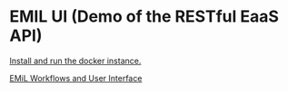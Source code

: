 # EMIL UI (Demo of the RESTful EaaS API)

[Install and run the docker instance.](docker.md)

[EMiL Workflows and User Interface](user-guide.md) 

